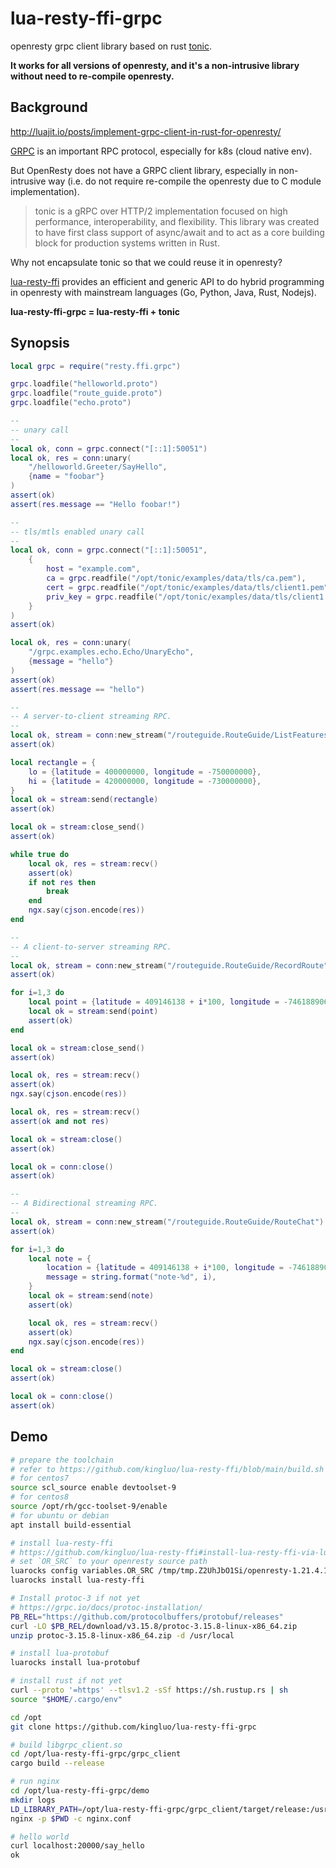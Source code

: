 # lua-resty-ffi-grpc

openresty grpc client library based on rust [tonic](https://github.com/hyperium/tonic).

**It works for all versions of openresty, and it's a non-intrusive library without need to re-compile openresty.**

## Background

http://luajit.io/posts/implement-grpc-client-in-rust-for-openresty/

[GRPC](https://en.wikipedia.org/wiki/GRPC) is an important RPC protocol, especially for k8s (cloud native env).

But OpenResty does not have a GRPC client library, especially in non-intrusive way
(i.e. do not require re-compile the openresty due to C module implementation).

> tonic is a gRPC over HTTP/2 implementation focused on high performance, interoperability, and flexibility. This library was created to have first class support of async/await and to act as a core building block for production systems written in Rust.

Why not encapsulate tonic so that we could reuse it in openresty?

[lua-resty-ffi](https://github.com/kingluo/lua-resty-ffi) provides an efficient and generic API to do hybrid programming
in openresty with mainstream languages (Go, Python, Java, Rust, Nodejs).

**lua-resty-ffi-grpc = lua-resty-ffi + tonic**

## Synopsis

```lua
local grpc = require("resty.ffi.grpc")

grpc.loadfile("helloworld.proto")
grpc.loadfile("route_guide.proto")
grpc.loadfile("echo.proto")

--
-- unary call
--
local ok, conn = grpc.connect("[::1]:50051")
local ok, res = conn:unary(
    "/helloworld.Greeter/SayHello",
    {name = "foobar"}
)
assert(ok)
assert(res.message == "Hello foobar!")

--
-- tls/mtls enabled unary call
--
local ok, conn = grpc.connect("[::1]:50051",
    {
        host = "example.com",
        ca = grpc.readfile("/opt/tonic/examples/data/tls/ca.pem"),
        cert = grpc.readfile("/opt/tonic/examples/data/tls/client1.pem"),
        priv_key = grpc.readfile("/opt/tonic/examples/data/tls/client1.key"),
    }
)
assert(ok)

local ok, res = conn:unary(
    "/grpc.examples.echo.Echo/UnaryEcho",
    {message = "hello"}
)
assert(ok)
assert(res.message == "hello")

--
-- A server-to-client streaming RPC.
--
local ok, stream = conn:new_stream("/routeguide.RouteGuide/ListFeatures")
assert(ok)

local rectangle = {
    lo = {latitude = 400000000, longitude = -750000000},
    hi = {latitude = 420000000, longitude = -730000000},
}
local ok = stream:send(rectangle)
assert(ok)

local ok = stream:close_send()
assert(ok)

while true do
    local ok, res = stream:recv()
    assert(ok)
    if not res then
        break
    end
    ngx.say(cjson.encode(res))
end

--
-- A client-to-server streaming RPC.
--
local ok, stream = conn:new_stream("/routeguide.RouteGuide/RecordRoute")
assert(ok)

for i=1,3 do
    local point = {latitude = 409146138 + i*100, longitude = -746188906 + i*50}
    local ok = stream:send(point)
    assert(ok)
end

local ok = stream:close_send()
assert(ok)

local ok, res = stream:recv()
assert(ok)
ngx.say(cjson.encode(res))

local ok, res = stream:recv()
assert(ok and not res)

local ok = stream:close()
assert(ok)

local ok = conn:close()
assert(ok)

--
-- A Bidirectional streaming RPC.
--
local ok, stream = conn:new_stream("/routeguide.RouteGuide/RouteChat")
assert(ok)

for i=1,3 do
    local note = {
        location = {latitude = 409146138 + i*100, longitude = -746188906 + i*50},
        message = string.format("note-%d", i),
    }
    local ok = stream:send(note)
    assert(ok)

    local ok, res = stream:recv()
    assert(ok)
    ngx.say(cjson.encode(res))
end

local ok = stream:close()
assert(ok)

local ok = conn:close()
assert(ok)
```

## Demo

```bash
# prepare the toolchain
# refer to https://github.com/kingluo/lua-resty-ffi/blob/main/build.sh
# for centos7
source scl_source enable devtoolset-9
# for centos8
source /opt/rh/gcc-toolset-9/enable
# for ubuntu or debian
apt install build-essential

# install lua-resty-ffi
# https://github.com/kingluo/lua-resty-ffi#install-lua-resty-ffi-via-luarocks
# set `OR_SRC` to your openresty source path
luarocks config variables.OR_SRC /tmp/tmp.Z2UhJbO1Si/openresty-1.21.4.1
luarocks install lua-resty-ffi

# Install protoc-3 if not yet
# https://grpc.io/docs/protoc-installation/
PB_REL="https://github.com/protocolbuffers/protobuf/releases"
curl -LO $PB_REL/download/v3.15.8/protoc-3.15.8-linux-x86_64.zip
unzip protoc-3.15.8-linux-x86_64.zip -d /usr/local

# install lua-protobuf
luarocks install lua-protobuf

# install rust if not yet
curl --proto '=https' --tlsv1.2 -sSf https://sh.rustup.rs | sh
source "$HOME/.cargo/env"

cd /opt
git clone https://github.com/kingluo/lua-resty-ffi-grpc

# build libgrpc_client.so
cd /opt/lua-resty-ffi-grpc/grpc_client
cargo build --release

# run nginx
cd /opt/lua-resty-ffi-grpc/demo
mkdir logs
LD_LIBRARY_PATH=/opt/lua-resty-ffi-grpc/grpc_client/target/release:/usr/local/lib/lua/5.1 \
nginx -p $PWD -c nginx.conf

# hello world
curl localhost:20000/say_hello
ok
```
